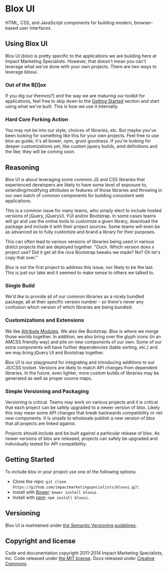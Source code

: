 Blox UI
======

HTML, CSS, and JavaScript components for building modern, browser-based user interfaces.

## Using Blox UI

Blox UI (blox) is pretty specific to the applications we are building here at Impact Marketing Specialists. However,
that doesn't mean you can't leverage what we've done with your own projects. There are two ways to leverage bloxui.

### Out of the B[l]ox

If you dig our theme(s?) and the way we are maturing our toolkit for applications, feel free to skip down to the [Getting Started](#getting-started)
section and start using what we've built. This is how we use it internally.

### Hard Core Forking Action

You may not be into our style, choices of libraries, etc. But maybe you've been looking for something like this for your own projects.
Feel free to use blox as guide; it's all bower, npm, grunt goodness. If you're looking for deeper customizations yet, like custom jquery builds,
amd definitions and the like; they will be coming soon.

## Reasoning

Blox UI is about leveraging some common JS and CSS libraries that experienced developers are likely to have
some level of exposure to, extending/modifying attributes or features of those libraries and throwing in our own
batch of common components for building consistent web applications.

This is a common issue for many teams, who simply elect to include hosted versions of jQuery, jQueryUI, YUI and/or Bootstrap.
In some cases teams will go and use the online tools to customize a given library, download the package and include it with their
project sources. Some teams will even be as advanced as to fully customize and brand a library for their purposes.

This can often lead to various versions of libraries being used in various distict projects that are deployed together. "Ouch. Which
version does x project use? Did it get all the nice Bootstrap tweaks we made? No? Oh let's copy that over."

Blox is not the first project to address this issue, nor likely to be the last. This is just our take and it seemed to make sense to others
we talked to.

### Single Build

We'd like to provide all of our common libraries as a nicely bundled package; all at their specific version number - so there's never
any confusion which version of which libraries are being bundled.

### Customizations and Extensions

We like [Attribute Modules](https://amcss.github.io/). We also like Bootstrap. Blox is where we merge those worlds together. In addition,
we also bring over the glyph icons (in an AMCSS friendly way) and pile on new components of our own. Some of our extra components will have
further dependencies (table sorting, etc.) and we may bring jQuery UI and Bootstrap together.

Blox UI is our playground for integrating and introducing additions to our JS/CSS toolset. Versions are likely to match API changes from
dependent libraries. In the future, even lighter, more custom builds of libraries may be generated as well as proper source maps.

### Simple Versioning and Packaging

Versioning is critical. Teams may work on various projects and it is critical that each project can be safely upgraded to a newer version
of blox. Likely this may mean some API changes that break backwards compatibility or net new components. It is unsafe to wholesale publish
a new version of blox that all projects are linked against.

Projects should include and be built against a particular release of blox. As newer versions of blox are released, projects can safely be
upgraded and individually tested for API compatibility.

## Getting Started

To include blox in your project use one of the following options:

- Clone the repo: `git clone https://github.com/impactmarketingspecialists/bloxui.git`.
- Install with [Bower](http://bower.io): `bower install bloxui`.
- Install with [npm](https://www.npmjs.org): `npm install bloxui`.

## Versioning

Blox UI is maintained under [the Semantic Versioning guidelines](http://semver.org/).

## Copyright and license

Code and documentation copyright 2011-2014 Impact Marketing Specialists, Inc. Code released under [the MIT license](https://github.com/impactmarketingspecialists/bloxui/blob/master/LICENSE). Docs released under [Creative Commons](https://github.com/impactmarketingspecialists/bloxui/blob/master/docs/LICENSE).